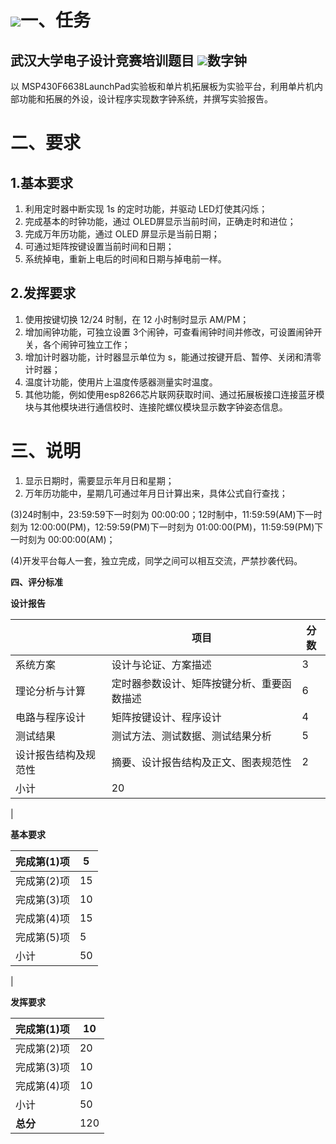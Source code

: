 # ![](RackMultipart20220206-4-ab1xyt_html_c45aa9e8630acd37.png)一、任务

## 武汉大学电子设计竞赛培训题目  ![](RackMultipart20220206-4-ab1xyt_html_22d870c55dd81641.png)数字钟

以 MSP430F6638LaunchPad实验板和单片机拓展板为实验平台，利用单片机内部功能和拓展的外设，设计程序实现数字钟系统，并撰写实验报告。

# 二、要求


## 1.基本要求

  1. 利用定时器中断实现 1s 的定时功能，并驱动 LED灯使其闪烁；
  2. 完成基本的时钟功能，通过 OLED屏显示当前时间，正确走时和进位；
  3. 完成万年历功能，通过 OLED 屏显示是当前日期；
  4. 可通过矩阵按键设置当前时间和日期；
  5. 系统掉电，重新上电后的时间和日期与掉电前一样。

## 2.发挥要求

  1. 使用按键切换 12/24 时制，在 12 小时制时显示 AM/PM；
  2. 增加闹钟功能，可独立设置 3个闹钟，可查看闹钟时间并修改，可设置闹钟开关，各个闹钟可独立工作；
  3. 增加计时器功能，计时器显示单位为 s，能通过按键开启、暂停、关闭和清零计时器；
  4. 温度计功能，使用片上温度传感器测量实时温度。
  5. 其他功能，例如使用esp8266芯片联网获取时间、通过拓展板接口连接蓝牙模块与其他模块进行通信校时、连接陀螺仪模块显示数字钟姿态信息。

# 三、说明

1. 显示日期时，需要显示年月日和星期；
2. 万年历功能中，星期几可通过年月日计算出来，具体公式自行查找；

(3)24时制中，23:59:59下一时刻为 00:00:00；12时制中，11:59:59(AM)下一时刻为 12:00:00(PM)，12:59:59(PM)下一时刻为 01:00:00(PM)，11:59:59(PM)下一时刻为 00:00:00(AM)；

(4)开发平台每人一套，独立完成，同学之间可以相互交流，严禁抄袭代码。

**四、评分标准**



**设计报告**

| | **项目** | **分数** |
| --- | --- | --- |
| 系统方案 | 设计与论证、方案描述 | 3 |
| 理论分析与计算 | 定时器参数设计、矩阵按键分析、重要函数描述 | 6 |
| 电路与程序设计 | 矩阵按键设计、程序设计 | 4 |
| 测试结果 | 测试方法、测试数据、测试结果分析 | 5 |
| 设计报告结构及规范性 | 摘要、设计报告结构及正文、图表规范性 | 2 |
| 小计 | 20 |
|


**基本要求**

| 完成第(1)项 | 5 |
| --- | --- |
| 完成第(2)项 | 15 |
| 完成第(3)项 | 10 |
| 完成第(4)项 | 15 |
| 完成第(5)项 | 5 |
| 小计 | 50 |
|

**发挥要求**

| 完成第(1)项 | 10 |
| --- | --- |
| 完成第(2)项 | 20 |
| 完成第(3)项 | 10 |
| 完成第(4)项 | 10 |
| 小计 | 50 |
| **总分** | 120 |
